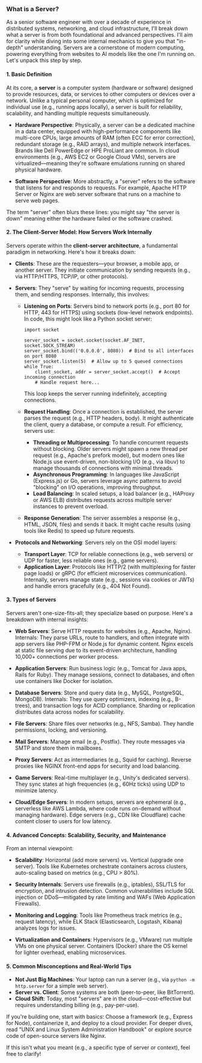 ### What is a Server?

As a senior software engineer with over a decade of experience in distributed systems, networking, and cloud infrastructure, I'll break down what a server is from both foundational and advanced perspectives. I'll aim for clarity while diving into some internal mechanics to give you that "in-depth" understanding. Servers are a cornerstone of modern computing, powering everything from websites to AI models like the one I'm running on. Let's unpack this step by step.

#### 1. **Basic Definition**
At its core, a **server** is a computer system (hardware or software) designed to provide resources, data, or services to other computers or devices over a network. Unlike a typical personal computer, which is optimized for individual use (e.g., running apps locally), a server is built for reliability, scalability, and handling multiple requests simultaneously.

- **Hardware Perspective**: Physically, a server can be a dedicated machine in a data center, equipped with high-performance components like multi-core CPUs, large amounts of RAM (often ECC for error correction), redundant storage (e.g., RAID arrays), and multiple network interfaces. Brands like Dell PowerEdge or HPE ProLiant are common. In cloud environments (e.g., AWS EC2 or Google Cloud VMs), servers are virtualized—meaning they're software emulations running on shared physical hardware.
  
- **Software Perspective**: More abstractly, a "server" refers to the software that listens for and responds to requests. For example, Apache HTTP Server or Nginx are web server software that runs on a machine to serve web pages.

The term "server" often blurs these lines: you might say "the server is down" meaning either the hardware failed or the software crashed.

#### 2. **The Client-Server Model: How Servers Work Internally**
Servers operate within the **client-server architecture**, a fundamental paradigm in networking. Here's how it breaks down:

- **Clients**: These are the requesters—your browser, a mobile app, or another server. They initiate communication by sending requests (e.g., via HTTP/HTTPS, TCP/IP, or other protocols).

- **Servers**: They "serve" by waiting for incoming requests, processing them, and sending responses. Internally, this involves:
  - **Listening on Ports**: Servers bind to network ports (e.g., port 80 for HTTP, 443 for HTTPS) using sockets (low-level network endpoints). In code, this might look like a Python socket server:
    ```python:disable-run
    import socket

    server_socket = socket.socket(socket.AF_INET, socket.SOCK_STREAM)
    server_socket.bind(('0.0.0.0', 8080))  # Bind to all interfaces on port 8080
    server_socket.listen(5)  # Allow up to 5 queued connections
    while True:
        client_socket, addr = server_socket.accept()  # Accept incoming connection
        # Handle request here...
    ```
    This loop keeps the server running indefinitely, accepting connections.

  - **Request Handling**: Once a connection is established, the server parses the request (e.g., HTTP headers, body). It might authenticate the client, query a database, or compute a result. For efficiency, servers use:
    - **Threading or Multiprocessing**: To handle concurrent requests without blocking. Older servers might spawn a new thread per request (e.g., Apache's prefork model), but modern ones like Node.js use event-driven, non-blocking I/O (e.g., via libuv) to manage thousands of connections with minimal threads.
    - **Asynchronous Programming**: In languages like JavaScript (Express.js) or Go, servers leverage async patterns to avoid "blocking" on I/O operations, improving throughput.
    - **Load Balancing**: In scaled setups, a load balancer (e.g., HAProxy or AWS ELB) distributes requests across multiple server instances to prevent overload.

  - **Response Generation**: The server assembles a response (e.g., HTML, JSON, files) and sends it back. It might cache results (using tools like Redis) to speed up future requests.

- **Protocols and Networking**: Servers rely on the OSI model layers:
  - **Transport Layer**: TCP for reliable connections (e.g., web servers) or UDP for faster, less reliable ones (e.g., game servers).
  - **Application Layer**: Protocols like HTTP/2 (with multiplexing for faster page loads) or gRPC (for efficient microservices communication).
  Internally, servers manage state (e.g., sessions via cookies or JWTs) and handle errors gracefully (e.g., 404 Not Found).

#### 3. **Types of Servers**
Servers aren't one-size-fits-all; they specialize based on purpose. Here's a breakdown with internal insights:

- **Web Servers**: Serve HTTP requests for websites (e.g., Apache, Nginx). Internals: They parse URLs, route to handlers, and often integrate with app servers like PHP-FPM or Node.js for dynamic content. Nginx excels at static file serving due to its event-driven architecture, handling 10,000+ connections per worker process.

- **Application Servers**: Run business logic (e.g., Tomcat for Java apps, Rails for Ruby). They manage sessions, connect to databases, and often use containers like Docker for isolation.

- **Database Servers**: Store and query data (e.g., MySQL, PostgreSQL, MongoDB). Internals: They use query optimizers, indexing (e.g., B-trees), and transaction logs for ACID compliance. Sharding or replication distributes data across nodes for scalability.

- **File Servers**: Share files over networks (e.g., NFS, Samba). They handle permissions, locking, and versioning.

- **Mail Servers**: Manage email (e.g., Postfix). They route messages via SMTP and store them in mailboxes.

- **Proxy Servers**: Act as intermediaries (e.g., Squid for caching). Reverse proxies like NGINX front-end apps for security and load balancing.

- **Game Servers**: Real-time multiplayer (e.g., Unity's dedicated servers). They sync states at high frequencies (e.g., 60Hz ticks) using UDP to minimize latency.

- **Cloud/Edge Servers**: In modern setups, servers are ephemeral (e.g., serverless like AWS Lambda, where code runs on-demand without managing hardware). Edge servers (e.g., CDN like Cloudflare) cache content closer to users for low latency.

#### 4. **Advanced Concepts: Scalability, Security, and Maintenance**
From an internal viewpoint:
- **Scalability**: Horizontal (add more servers) vs. Vertical (upgrade one server). Tools like Kubernetes orchestrate containers across clusters, auto-scaling based on metrics (e.g., CPU > 80%).
  
- **Security Internals**: Servers use firewalls (e.g., iptables), SSL/TLS for encryption, and intrusion detection. Common vulnerabilities include SQL injection or DDoS—mitigated by rate limiting and WAFs (Web Application Firewalls).

- **Monitoring and Logging**: Tools like Prometheus track metrics (e.g., request latency), while ELK Stack (Elasticsearch, Logstash, Kibana) analyzes logs for issues.

- **Virtualization and Containers**: Hypervisors (e.g., VMware) run multiple VMs on one physical server. Containers (Docker) share the OS kernel for lighter overhead, enabling microservices.

#### 5. **Common Misconceptions and Real-World Tips**
- **Not Just Big Machines**: Your laptop can run a server (e.g., via `python -m http.server` for a simple web server).
- **Server vs. Client**: Some systems are both (peer-to-peer, like BitTorrent).
- **Cloud Shift**: Today, most "servers" are in the cloud—cost-effective but requires understanding billing (e.g., pay-per-use).

If you're building one, start with basics: Choose a framework (e.g., Express for Node), containerize it, and deploy to a cloud provider. For deeper dives, read "UNIX and Linux System Administration Handbook" or explore source code of open-source servers like Nginx.

If this isn't what you meant (e.g., a specific type of server or context), feel free to clarify!
```